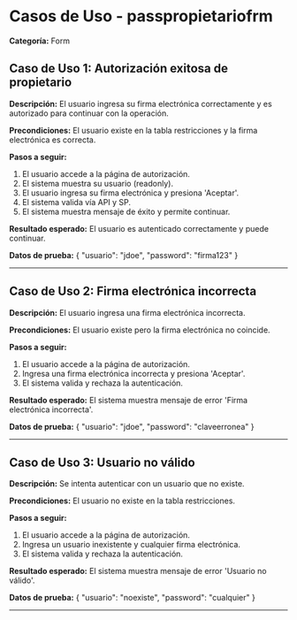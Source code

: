 # Casos de Uso - passpropietariofrm

**Categoría:** Form

## Caso de Uso 1: Autorización exitosa de propietario

**Descripción:** El usuario ingresa su firma electrónica correctamente y es autorizado para continuar con la operación.

**Precondiciones:**
El usuario existe en la tabla restricciones y la firma electrónica es correcta.

**Pasos a seguir:**
1. El usuario accede a la página de autorización.
2. El sistema muestra su usuario (readonly).
3. El usuario ingresa su firma electrónica y presiona 'Aceptar'.
4. El sistema valida vía API y SP.
5. El sistema muestra mensaje de éxito y permite continuar.

**Resultado esperado:**
El usuario es autenticado correctamente y puede continuar.

**Datos de prueba:**
{ "usuario": "jdoe", "password": "firma123" }

---

## Caso de Uso 2: Firma electrónica incorrecta

**Descripción:** El usuario ingresa una firma electrónica incorrecta.

**Precondiciones:**
El usuario existe pero la firma electrónica no coincide.

**Pasos a seguir:**
1. El usuario accede a la página de autorización.
2. Ingresa una firma electrónica incorrecta y presiona 'Aceptar'.
3. El sistema valida y rechaza la autenticación.

**Resultado esperado:**
El sistema muestra mensaje de error 'Firma electrónica incorrecta'.

**Datos de prueba:**
{ "usuario": "jdoe", "password": "claveerronea" }

---

## Caso de Uso 3: Usuario no válido

**Descripción:** Se intenta autenticar con un usuario que no existe.

**Precondiciones:**
El usuario no existe en la tabla restricciones.

**Pasos a seguir:**
1. El usuario accede a la página de autorización.
2. Ingresa un usuario inexistente y cualquier firma electrónica.
3. El sistema valida y rechaza la autenticación.

**Resultado esperado:**
El sistema muestra mensaje de error 'Usuario no válido'.

**Datos de prueba:**
{ "usuario": "noexiste", "password": "cualquier" }

---

